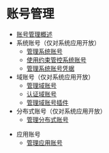 # 账号管理<!--account-management-->
<!--Kit: Common-->
<!--Subsystem: Common-->
<!--Owner: @fang-jinxu-->
<!--Designer: @lingminghw-->
<!--Tester: @RayShih-->
<!--Adviser: @fang-jinxu-->
<!--Del-->
- [账号管理概述](account-overview.md)
- 系统账号（仅对系统应用开放）<!--os-account-->
  - [管理系统账号](manage-os-account.md)
  - [使用约束管控系统账号](control-os-account-by-constraints.md)
  - [管理系统账号凭据](manage-os-account-credential.md)
- 域账号（仅对系统应用开放）<!--domain-account-->
  - [管理域账号](manage-domain-account.md)
  - [认证域账号](auth-domain-account.md)
  - [管理域账号插件](manage-domain-plugin.md)
- 分布式账号（仅对系统应用开放）<!--distributed-account-->
  - [管理分布式账号](manage-distributed-account.md)
<!--DelEnd-->
- 应用账号<!--application-account-->
  - [管理应用账号](manage-application-account.md)
